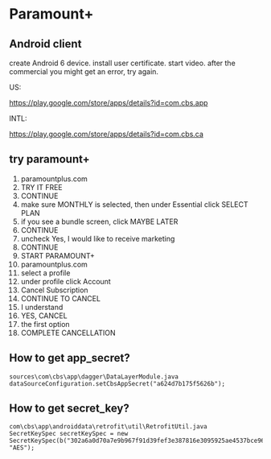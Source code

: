 # Paramount+

## Android client

create Android 6 device. install user certificate. start video. after the
commercial you might get an error, try again.

US:

https://play.google.com/store/apps/details?id=com.cbs.app

INTL:

https://play.google.com/store/apps/details?id=com.cbs.ca

## try paramount+

1. paramountplus.com
2. TRY IT FREE
3. CONTINUE
4. make sure MONTHLY is selected, then under Essential click SELECT PLAN
5. if you see a bundle screen, click MAYBE LATER
6. CONTINUE
7. uncheck Yes, I would like to receive marketing
8. CONTINUE
9. START PARAMOUNT+
10. paramountplus.com
11. select a profile
12. under profile click Account
13. Cancel Subscription
14. CONTINUE TO CANCEL
15. I understand
16. YES, CANCEL
17. the first option
18. COMPLETE CANCELLATION

## How to get app\_secret?

~~~
sources\com\cbs\app\dagger\DataLayerModule.java
dataSourceConfiguration.setCbsAppSecret("a624d7b175f5626b");
~~~

## How to get secret\_key?

~~~
com\cbs\app\androiddata\retrofit\util\RetrofitUtil.java
SecretKeySpec secretKeySpec = new SecretKeySpec(b("302a6a0d70a7e9b967f91d39fef3e387816e3095925ae4537bce96063311f9c5"), "AES");
~~~
